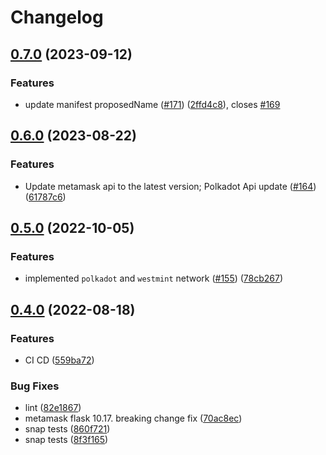 # Changelog

## [0.7.0](https://github.com/ChainSafe/metamask-snap-polkadot/compare/polkadot-snap-v0.6.0...polkadot-snap-v0.7.0) (2023-09-12)


### Features

* update manifest proposedName ([#171](https://github.com/ChainSafe/metamask-snap-polkadot/issues/171)) ([2ffd4c8](https://github.com/ChainSafe/metamask-snap-polkadot/commit/2ffd4c8b2dc6d06733b766a2d92a88fbf94f4a30)), closes [#169](https://github.com/ChainSafe/metamask-snap-polkadot/issues/169)

## [0.6.0](https://github.com/ChainSafe/metamask-snap-polkadot/compare/polkadot-snap-v0.5.0...polkadot-snap-v0.6.0) (2023-08-22)


### Features

* Update metamask api to the latest version; Polkadot Api update ([#164](https://github.com/ChainSafe/metamask-snap-polkadot/issues/164)) ([61787c6](https://github.com/ChainSafe/metamask-snap-polkadot/commit/61787c6d2193e7ec6dee6cf3ecfae4b855717092))

## [0.5.0](https://github.com/ChainSafe/metamask-snap-polkadot/compare/polkadot-snap-v0.4.0...polkadot-snap-v0.5.0) (2022-10-05)


### Features

* implemented `polkadot` and `westmint` network ([#155](https://github.com/ChainSafe/metamask-snap-polkadot/issues/155)) ([78cb267](https://github.com/ChainSafe/metamask-snap-polkadot/commit/78cb26742cf4fa7b4ffc88a36e6718c47e2d3e73))

## [0.4.0](https://github.com/ChainSafe/metamask-snap-polkadot/compare/polkadot-snap-v0.3.0...polkadot-snap-v0.4.0) (2022-08-18)


### Features

* CI CD ([559ba72](https://github.com/ChainSafe/metamask-snap-polkadot/commit/559ba722def6b5a95360d4f5daead1bdabb27f82))


### Bug Fixes

* lint ([82e1867](https://github.com/ChainSafe/metamask-snap-polkadot/commit/82e1867e09eb420839b4c2360ba60ce0677645fc))
* metamask flask 10.17. breaking change fix ([70ac8ec](https://github.com/ChainSafe/metamask-snap-polkadot/commit/70ac8ec42fa2873c34d59ed49e7c04d26b5163f1))
* snap tests ([860f721](https://github.com/ChainSafe/metamask-snap-polkadot/commit/860f721e202b37f2e9c41b0f1392074b7debdde6))
* snap tests ([8f3f165](https://github.com/ChainSafe/metamask-snap-polkadot/commit/8f3f165d43af9d8a2fff3cd21251ba7a9ddab7cb))
